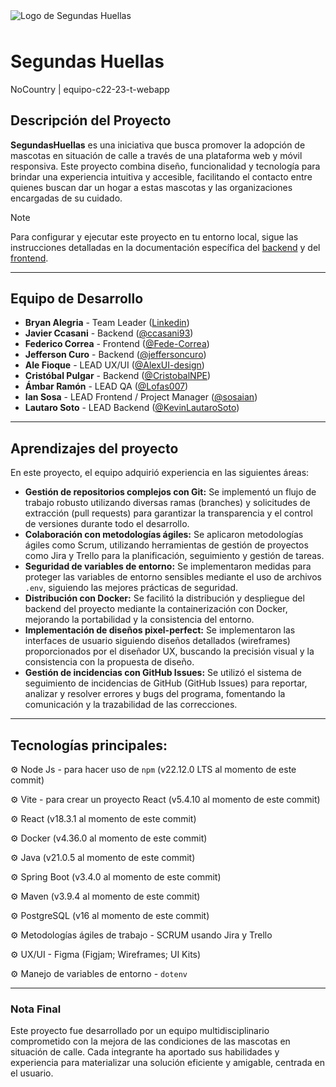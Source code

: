 <img src="https://github.com/user-attachments/assets/6a0f2293-4005-4f37-8230-c783cd8562ed" alt="Logo de Segundas Huellas" title="Logo oficial del proyecto" style="max-width: 100%; height: auto; display: block; margin-left: auto; margin-right: auto; margin-bottom: 3rem;">

# Segundas Huellas

NoCountry | equipo-c22-23-t-webapp

## Descripción del Proyecto
**SegundasHuellas** es una iniciativa que busca promover la adopción de mascotas en situación de calle a través de una plataforma web y móvil responsiva. Este proyecto combina diseño, funcionalidad y tecnología para brindar una experiencia intuitiva y accesible, facilitando el contacto entre quienes buscan dar un hogar a estas mascotas y las organizaciones encargadas de su cuidado.

> [!NOTE]
> Para configurar y ejecutar este proyecto en tu entorno local, sigue las instrucciones detalladas en la documentación específica del [backend](https://github.com/No-Country-simulation/C22-23-t-webapp/tree/main/backend) y del [frontend](https://github.com/No-Country-simulation/C22-23-t-webapp/tree/main/frontend).

---

## Equipo de Desarrollo

- **Bryan Alegria** - Team Leader ([Linkedin](https://www.linkedin.com/in/bralegz/))
- **Javier Ccasani** - Backend ([@ccasani93](https://github.com/ccasani93))
- **Federico Correa** - Frontend ([@Fede-Correa](https://github.com/Fede-Correa))
- **Jefferson Curo** - Backend ([@jeffersoncuro](https://github.com/jeffersoncuro))
- **Ale Fioque** - LEAD UX/UI ([@AlexUI-design](https://github.com/AlexUI-design))
- **Cristóbal Pulgar** - Backend ([@CristobalNPE](https://github.com/CristobalNPE))
- **Ámbar Ramón** - LEAD QA ([@Lofas007](https://github.com/Lofas007))
- **Ian Sosa** - LEAD Frontend / Project Manager ([@sosaian](https://github.com/sosaian))
- **Lautaro Soto** - LEAD Backend ([@KevinLautaroSoto](https://github.com/KevinLautaroSoto))

---

## Aprendizajes del proyecto

En este proyecto, el equipo adquirió experiencia en las siguientes áreas:

*   **Gestión de repositorios complejos con Git:** Se implementó un flujo de trabajo robusto utilizando diversas ramas (branches) y solicitudes de extracción (pull requests) para garantizar la transparencia y el control de versiones durante todo el desarrollo.
*   **Colaboración con metodologías ágiles:** Se aplicaron metodologías ágiles como Scrum, utilizando herramientas de gestión de proyectos como Jira y Trello para la planificación, seguimiento y gestión de tareas.
*   **Seguridad de variables de entorno:** Se implementaron medidas para proteger las variables de entorno sensibles mediante el uso de archivos `.env`, siguiendo las mejores prácticas de seguridad.
*   **Distribución con Docker:** Se facilitó la distribución y despliegue del backend del proyecto mediante la containerización con Docker, mejorando la portabilidad y la consistencia del entorno.
*   **Implementación de diseños pixel-perfect:** Se implementaron las interfaces de usuario siguiendo diseños detallados (wireframes) proporcionados por el diseñador UX, buscando la precisión visual y la consistencia con la propuesta de diseño.
*   **Gestión de incidencias con GitHub Issues:** Se utilizó el sistema de seguimiento de incidencias de GitHub (GitHub Issues) para reportar, analizar y resolver errores y bugs del programa, fomentando la comunicación y la trazabilidad de las correcciones.

---

## Tecnologías principales:

⚙ Node Js - para hacer uso de `npm` (v22.12.0 LTS al momento de este commit)

⚙ Vite - para crear un proyecto React (v5.4.10 al momento de este commit)

⚙ React (v18.3.1 al momento de este commit)

⚙ Docker (v4.36.0 al momento de este commit)

⚙ Java (v21.0.5 al momento de este commit)

⚙ Spring Boot (v3.4.0 al momento de este commit)

⚙ Maven (v3.9.4 al momento de este commit)

⚙ PostgreSQL (v16 al momento de este commit)

⚙ Metodologías ágiles de trabajo - SCRUM usando Jira y Trello

⚙ UX/UI - Figma (Figjam; Wireframes; UI Kits)

⚙ Manejo de variables de entorno - `dotenv`

---

### Nota Final
Este proyecto fue desarrollado por un equipo multidisciplinario comprometido con la mejora de las condiciones de las mascotas en situación de calle. Cada integrante ha aportado sus habilidades y experiencia para materializar una solución eficiente y amigable, centrada en el usuario.

